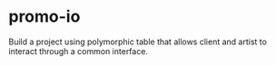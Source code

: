 # promo-io
Build a project using polymorphic table that allows client and artist to interact through a common interface.
